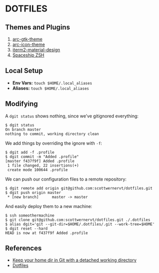 DOTFILES
========

Themes and Plugins
------------------

 1. [arc-gtk-theme](https://github.com/horst3180/arc-theme)
 1. [arc-icon-theme](https://github.com/horst3180/arc-icon-theme)
 1. [iterm2-material-design](https://github.com/MartinSeeler/iterm2-material-design)
 1. [Spaceship ZSH](https://denysdovhan.com/spaceship-prompt/)

Local Setup
-----------

* **Env Vars:** `touch $HOME/.local_aliases`
* **Aliases:** `touch $HOME/.local_aliases`

Modifying
---------

A `dgit status` shows nothing, since we’ve gitignored everything:

    $ dgit status
    On branch master
    nothing to commit, working directory clean

We add things by overriding the ignore with `-f`:

    $ dgit add -f .profile 
    $ dgit commit -m "Added .profile"
    [master f437f9f] Added .profile
     1 file changed, 22 insertions(+)
     create mode 100644 .profile

We can push our configuration files to a remote repository:

    $ dgit remote add origin git@github.com:scottwernervt/dotfiles.git
    $ dgit push origin master
     * [new branch]      master -> master

And easily deploy them to a new machine:

    $ ssh someothermachine
    $ git clone git@github.com:scottwernervt/dotfiles.git ./.dotfiles
    $ alias dgit='git --git-dir=$HOME/.dotfiles/.git --work-tree=$HOME'
    $ dgit reset --hard
    HEAD is now at f437f9f Added .profile

References
----------

- [Keep your home dir in Git with a detached working directory](https://www.electricmonk.nl/log/2015/06/22/keep-your-home-dir-in-git-with-a-detached-working-directory/)
- [Dotfiles](https://ronvalente.net/posts/dotfiles)
